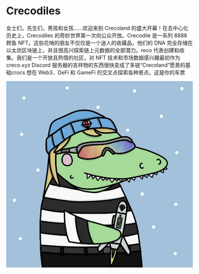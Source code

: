 # Crecodiles

女士们，先生们，男孩和女孩……欢迎来到 Crecoland 的盛大开幕！在去中心化历史上，Crecodiles 的奇妙世界第一次向公众开放。Crecodile 是一系列 8888 鳄鱼 NFT。这些花哨的朋友不仅仅是一个迷人的收藏品，他们的 DNA 完全存储在以太坊区块链上，并且很高兴探索链上元数据的全部潜力。reco 代表创建和收集。我们是一个开放且热情的社区，对 NFT 技术和市场数据感兴趣最初作为 creco.xyz Discord 服务器的吉祥物的东西很快变成了多链“Crecoland”愿景的基础crocs 想在 Web3、DeFi 和 GameFi 的交叉点探索各种景点。这是你的车票

![nft](1.jpg)
